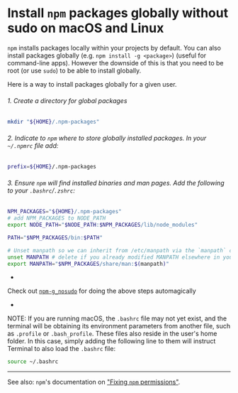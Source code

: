 # Install `npm` packages globally without sudo on macOS and Linux

`npm` installs packages locally within your projects by default. You can also install packages globally (e.g. `npm install -g <package>`) (useful for command-line apps). However the downside of this is that you need to be root (or use `sudo`) to be able to install globally.

Here is a way to install packages globally for a given user.

###### 1. Create a directory for global packages

```sh
mkdir "${HOME}/.npm-packages"
```

###### 2. Indicate to `npm` where to store globally installed packages. In your `~/.npmrc` file add:

```sh
prefix=${HOME}/.npm-packages
```

###### 3. Ensure `npm` will find installed binaries and man pages. Add the following to your `.bashrc`/`.zshrc`:

```sh
NPM_PACKAGES="${HOME}/.npm-packages"
# add NPM_PACKAGES to NODE_PATH
export NODE_PATH="$NODE_PATH:$NPM_PACKAGES/lib/node_modules"

PATH="$NPM_PACKAGES/bin:$PATH"

# Unset manpath so we can inherit from /etc/manpath via the `manpath` command
unset MANPATH # delete if you already modified MANPATH elsewhere in your config
export MANPATH="$NPM_PACKAGES/share/man:$(manpath)"
```

-

Check out [`npm-g_nosudo`](https://github.com/glenpike/npm-g_nosudo) for doing the above steps automagically

-

NOTE: If you are running macOS, the `.bashrc` file may not yet exist, and the terminal will be obtaining its environment parameters from another file, such as `.profile` or `.bash_profile`. These files also reside in the user's home folder. In this case, simply adding the following line to them will instruct Terminal to also load the `.bashrc` file:

```sh
source ~/.bashrc
```

---

See also: `npm`'s documentation on
["Fixing `npm` permissions"](https://docs.npmjs.com/getting-started/fixing-npm-permissions).
